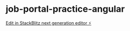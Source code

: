 # job-portal-practice-angular

[Edit in StackBlitz next generation editor ⚡️](https://stackblitz.com/~/github.com/RahulKS98/job-portal-practice-angular)